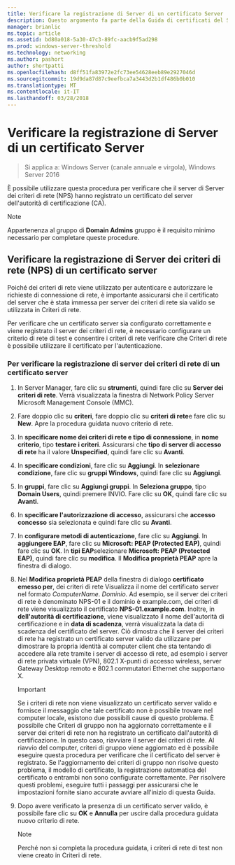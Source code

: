 ```yaml
---
title: Verificare la registrazione di Server di un certificato Server
description: Questo argomento fa parte della Guida di certificati del Server di distribuzione per le distribuzioni Wireless e cablate 802.1 X
manager: brianlic
ms.topic: article
ms.assetid: bd80a018-5a30-47c3-89fc-aacb9f5ad298
ms.prod: windows-server-threshold
ms.technology: networking
ms.author: pashort
author: shortpatti
ms.openlocfilehash: d8ff51fa83972e2fc73ee54628eeb89e2927046d
ms.sourcegitcommit: 19d9da87d87c9eefbca7a3443d2b1df486b0b010
ms.translationtype: MT
ms.contentlocale: it-IT
ms.lasthandoff: 03/28/2018
---
```

# <a name="verify-server-enrollment-of-a-server-certificate"></a>Verificare la registrazione di Server di un certificato Server

>Si applica a: Windows Server (canale annuale e virgola), Windows Server 2016

È possibile utilizzare questa procedura per verificare che il server di Server dei criteri di rete (NPS) hanno registrato un certificato del server dell'autorità di certificazione (CA).   
  
>[!NOTE]  
>Appartenenza al gruppo di **Domain Admins** gruppo è il requisito minimo necessario per completare queste procedure.  
  
## <a name="verify-network-policy-server-nps-enrollment-of-a-server-certificate"></a>Verificare la registrazione di Server dei criteri di rete (NPS) di un certificato server  
  
Poiché dei criteri di rete viene utilizzato per autenticare e autorizzare le richieste di connessione di rete, è importante assicurarsi che il certificato del server che è stata immessa per server dei criteri di rete sia valido se utilizzata in Criteri di rete.  
  
Per verificare che un certificato server sia configurato correttamente e viene registrato il server dei criteri di rete, è necessario configurare un criterio di rete di test e consentire i criteri di rete verificare che Criteri di rete è possibile utilizzare il certificato per l'autenticazione.  
  
### <a name="to-verify-nps-server-enrollment-of-a-server-certificate"></a>Per verificare la registrazione di server dei criteri di rete di un certificato server  
  
1.  In Server Manager, fare clic su **strumenti**, quindi fare clic su **Server dei criteri di rete**. Verrà visualizzata la finestra di Network Policy Server Microsoft Management Console (MMC).  
  
2.  Fare doppio clic su **criteri**, fare doppio clic su **criteri di rete**e fare clic su **New**. Apre la procedura guidata nuovo criterio di rete.  
  
3.  In **specificare nome dei criteri di rete e tipo di connessione**, in **nome criterio**, tipo **testare i criteri**. Assicurarsi che **tipo di server di accesso di rete** ha il valore **Unspecified**, quindi fare clic su **Avanti**.  
  
4.  In **specificare condizioni**, fare clic su **Aggiungi**. In **selezionare condizione**, fare clic su **gruppi Windows**, quindi fare clic su **Aggiungi**.  
  
5.  In **gruppi**, fare clic su **Aggiungi gruppi**. In **Seleziona gruppo**, tipo **Domain Users**, quindi premere INVIO. Fare clic su **OK**, quindi fare clic su **Avanti**.  
  
6.  In **specificare l'autorizzazione di accesso**, assicurarsi che **accesso concesso** sia selezionata e quindi fare clic su **Avanti**.  
  
7.  In **configurare metodi di autenticazione**, fare clic su **Aggiungi**. In **aggiungere EAP**, fare clic su **Microsoft: PEAP (Protected EAP)**, quindi fare clic su **OK**. In **tipi EAP**selezionare **Microsoft: PEAP (Protected EAP)**, quindi fare clic su **modifica**. Il **Modifica proprietà PEAP** apre la finestra di dialogo.  
  
8.  Nel **Modifica proprietà PEAP** della finestra di dialogo **certificato emesso per**, dei criteri di rete Visualizza il nome del certificato server nel formato *ComputerName*. *Dominio*. Ad esempio, se il server dei criteri di rete è denominato NPS-01 e il dominio è example.com, dei criteri di rete viene visualizzato il certificato **NPS-01.example.com**. Inoltre, in **dell'autorità di certificazione**, viene visualizzato il nome dell'autorità di certificazione e in **data di scadenza**, verrà visualizzata la data di scadenza del certificato del server. Ciò dimostra che il server dei criteri di rete ha registrato un certificato server valido da utilizzare per dimostrare la propria identità ai computer client che sta tentando di accedere alla rete tramite i server di accesso di rete, ad esempio i server di rete privata virtuale (VPN), 802.1 X-punti di accesso wireless, server Gateway Desktop remoto e 802.1 commutatori Ethernet che supportano X.  
  
    > [!IMPORTANT]  
    > Se i criteri di rete non viene visualizzato un certificato server valido e fornisce il messaggio che tale certificato non è possibile trovare nel computer locale, esistono due possibili cause di questo problema. È possibile che Criteri di gruppo non ha aggiornato correttamente e il server dei criteri di rete non ha registrato un certificato dall'autorità di certificazione. In questo caso, riavviare il server dei criteri di rete. Al riavvio del computer, criteri di gruppo viene aggiornato ed è possibile eseguire questa procedura per verificare che il certificato del server è registrato. Se l'aggiornamento dei criteri di gruppo non risolve questo problema, il modello di certificato, la registrazione automatica del certificato o entrambi non sono configurate correttamente. Per risolvere questi problemi, eseguire tutti i passaggi per assicurarsi che le impostazioni fornite siano accurate avviare all'inizio di questa Guida.  
  
9. Dopo avere verificato la presenza di un certificato server valido, è possibile fare clic su **OK** e **Annulla** per uscire dalla procedura guidata nuovo criterio di rete.  
  
    > [!NOTE]  
    > Perché non si completa la procedura guidata, i criteri di rete di test non viene creato in Criteri di rete.  
  



